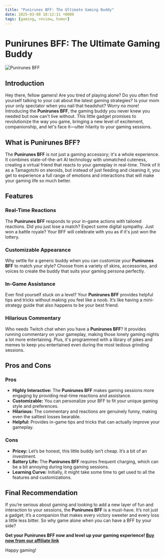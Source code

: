 ```yaml
---
title: "Punirunes BFF: The Ultimate Gaming Buddy"
date: 2025-03-08 18:12:11 +0000
tags: [gaming, review, humor]
---
```


# Punirunes BFF: The Ultimate Gaming Buddy

![Punirunes BFF](https://images.unsplash.com/photo-1517430816045-df4b7de5e9cc)

## Introduction

Hey there, fellow gamers! Are you tired of playing alone? Do you often find yourself talking to your cat about the latest gaming strategies? Is your mom your only spectator when you nail that headshot? Worry no more! Introducing the **Punirunes BFF**, the gaming buddy you never knew you needed but now can't live without. This little gadget promises to revolutionize the way you game, bringing a new level of excitement, companionship, and let's face it—utter hilarity to your gaming sessions.

## What is Punirunes BFF?

The **Punirunes BFF** is not just a gaming accessory; it's a whole experience. It combines state-of-the-art AI technology with unmatched cuteness, creating a virtual friend that reacts to your gameplay in real-time. Think of it as a Tamagotchi on steroids, but instead of just feeding and cleaning it, you get to experience a full range of emotions and interactions that will make your gaming life so much better.

## Features

### Real-Time Reactions

The **Punirunes BFF** responds to your in-game actions with tailored reactions. Did you just lose a match? Expect some digital sympathy. Just won a battle royale? Your BFF will celebrate with you as if it's just won the lottery.

### Customizable Appearance

Why settle for a generic buddy when you can customize your **Punirunes BFF** to match your style? Choose from a variety of skins, accessories, and voices to create the buddy that suits your gaming persona perfectly.

### In-Game Assistance

Ever find yourself stuck on a level? Your **Punirunes BFF** provides helpful tips and tricks without making you feel like a noob. It’s like having a mini-strategy guide that also happens to be your best friend.

### Hilarious Commentary

Who needs Twitch chat when you have a **Punirunes BFF**? It provides running commentary on your gameplay, making those lonely gaming nights a lot more entertaining. Plus, it's programmed with a library of jokes and memes to keep you entertained even during the most tedious grinding sessions.

## Pros and Cons

### Pros

- **Highly Interactive:** The **Punirunes BFF** makes gaming sessions more engaging by providing real-time reactions and assistance.
- **Customizable:** You can personalize your BFF to fit your unique gaming style and preferences.
- **Hilarious:** The commentary and reactions are genuinely funny, making even the saltiest losses bearable.
- **Helpful:** Provides in-game tips and tricks that can actually improve your gameplay.

### Cons

- **Pricey:** Let’s be honest, this little buddy isn’t cheap. It’s a bit of an investment.
- **Battery Life:** The **Punirunes BFF** requires frequent charging, which can be a bit annoying during long gaming sessions.
- **Learning Curve:** Initially, it might take some time to get used to all the features and customizations.

## Final Recommendation

If you’re serious about gaming and looking to add a new layer of fun and interaction to your sessions, the **Punirunes BFF** is a must-have. It’s not just a gadget; it’s a companion that makes every victory sweeter and every loss a little less bitter. So why game alone when you can have a BFF by your side?

**Get your Punirunes BFF now and level up your gaming experience! [Buy now from our affiliate link](https://www.your-affiliate-link.com)**

Happy gaming!
